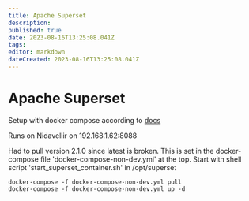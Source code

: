 ```yaml
---
title: Apache Superset
description: 
published: true
date: 2023-08-16T13:25:08.041Z
tags: 
editor: markdown
dateCreated: 2023-08-16T13:25:08.041Z
---
```


# Apache Superset

Setup with docker compose according to [docs](https://superset.apache.org/docs/installation/installing-superset-using-docker-compose)

Runs on Nidavellir on 192.168.1.62:8088

Had to pull version 2.1.0 since latest is broken. This is set in the docker-compose file 'docker-compose-non-dev.yml' at the top.
Start with shell script 'start_superset_container.sh' in /opt/superset
```
docker-compose -f docker-compose-non-dev.yml pull
docker-compose -f docker-compose-non-dev.yml up -d
```